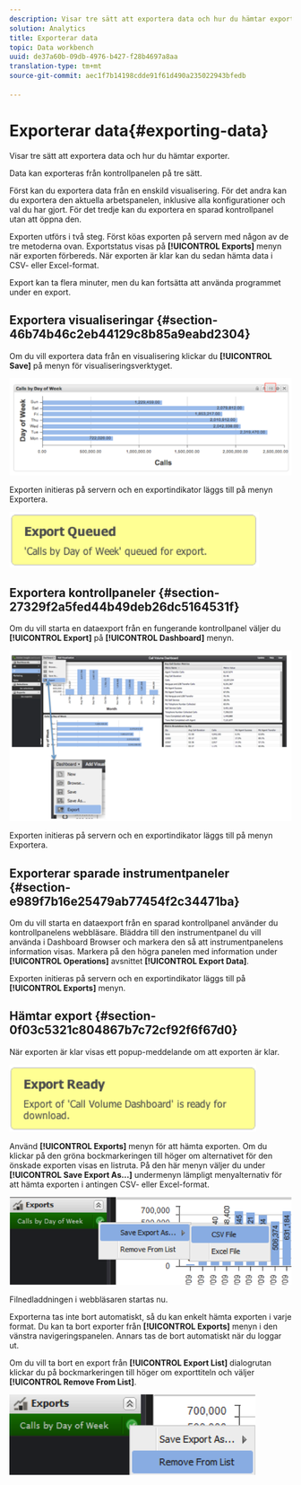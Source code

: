 ```yaml
---
description: Visar tre sätt att exportera data och hur du hämtar exporter.
solution: Analytics
title: Exporterar data
topic: Data workbench
uuid: de37a60b-09db-4976-b427-f28b4697a8aa
translation-type: tm+mt
source-git-commit: aec1f7b14198cdde91f61d490a235022943bfedb

---
```



# Exporterar data{#exporting-data}

Visar tre sätt att exportera data och hur du hämtar exporter.

Data kan exporteras från kontrollpanelen på tre sätt.

Först kan du exportera data från en enskild visualisering. För det andra kan du exportera den aktuella arbetspanelen, inklusive alla konfigurationer och val du har gjort. För det tredje kan du exportera en sparad kontrollpanel utan att öppna den.

Exporten utförs i två steg. Först köas exporten på servern med någon av de tre metoderna ovan. Exportstatus visas på **[!UICONTROL Exports]** menyn när exporten förbereds. När exporten är klar kan du sedan hämta data i CSV- eller Excel-format.

Export kan ta flera minuter, men du kan fortsätta att använda programmet under en export.

## Exportera visualiseringar {#section-46b74b46c2eb44129c8b85a9eabd2304}

Om du vill exportera data från en visualisering klickar du **[!UICONTROL Save]** på menyn för visualiseringsverktyget.

![](assets/export_visual.png)

Exporten initieras på servern och en exportindikator läggs till på menyn Exportera.

![](assets/export_queued.png)

## Exportera kontrollpaneler {#section-27329f2a5fed44b49deb26dc5164531f}

Om du vill starta en dataexport från en fungerande kontrollpanel väljer du **[!UICONTROL Export]** på **[!UICONTROL Dashboard]** menyn.

![](assets/export_dashboard.png)

Exporten initieras på servern och en exportindikator läggs till på menyn Exportera.

## Exporterar sparade instrumentpaneler {#section-e989f7b16e25479ab77454f2c34471ba}

Om du vill starta en dataexport från en sparad kontrollpanel använder du kontrollpanelens webbläsare. Bläddra till den instrumentpanel du vill använda i Dashboard Browser och markera den så att instrumentpanelens information visas. Markera på den högra panelen med information under **[!UICONTROL Operations]** avsnittet **[!UICONTROL Export Data]**.

Exporten initieras på servern och en exportindikator läggs till på **[!UICONTROL Exports]** menyn.

## Hämtar export {#section-0f03c5321c804867b7c72cf92f6f67d0}

När exporten är klar visas ett popup-meddelande om att exporten är klar.

![](assets/export_ready.png)

Använd **[!UICONTROL Exports]** menyn för att hämta exporten. Om du klickar på den gröna bockmarkeringen till höger om alternativet för den önskade exporten visas en listruta. På den här menyn väljer du under **[!UICONTROL Save Export As…]** undermenyn lämpligt menyalternativ för att hämta exporten i antingen CSV- eller Excel-format.

![](assets/export_save_as.png)

Filnedladdningen i webbläsaren startas nu.

Exporterna tas inte bort automatiskt, så du kan enkelt hämta exporten i varje format. Du kan ta bort exporter från **[!UICONTROL Exports]** menyn i den vänstra navigeringspanelen. Annars tas de bort automatiskt när du loggar ut.

Om du vill ta bort en export från **[!UICONTROL Export List]** dialogrutan klickar du på bockmarkeringen till höger om exporttiteln och väljer **[!UICONTROL Remove From List]**.

![](assets/export_remove_from_list.png)

